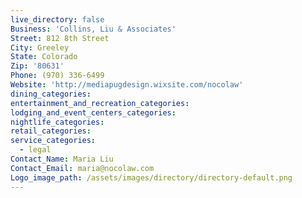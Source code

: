 ```yaml
---
live_directory: false
Business: 'Collins, Liu & Associates'
Street: 812 8th Street
City: Greeley
State: Colorado
Zip: '80631'
Phone: (970) 336-6499
Website: 'http://mediapugdesign.wixsite.com/nocolaw'
dining_categories:
entertainment_and_recreation_categories:
lodging_and_event_centers_categories:
nightlife_categories:
retail_categories:
service_categories:
  - legal
Contact_Name: Maria Liu
Contact_Email: maria@nocolaw.com
Logo_image_path: /assets/images/directory/directory-default.png
---
```


